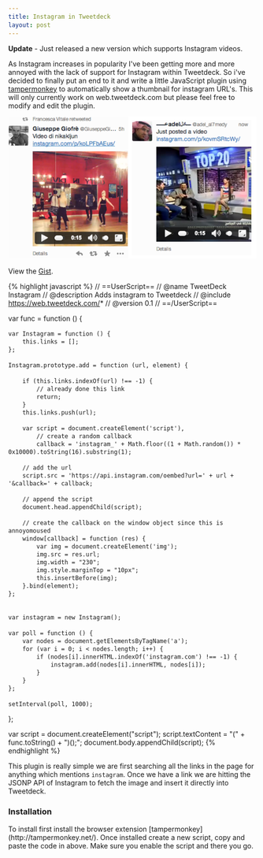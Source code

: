 ```yaml
--- 
title: Instagram in Tweetdeck
layout: post
---
```


**Update** - Just released a new version which supports Instagram videos.

As Instagram increases in popularity I've been getting more and more annoyed with the lack of support for Instagram within Tweetdeck. So i've decided to finally put an end to it and write a little JavaScript plugin using [tampermonkey](http://tampermonkey.net/) to automatically show a thumbnail for instagram URL's. This will only currently work on web.tweetdeck.com but please feel free to modify and edit the plugin.

<img src="/images/posts/instagram.png" />

View the [Gist](https://gist.github.com/dtsn/6866575).

{% highlight javascript %}
// ==UserScript==
// @name           TweetDeck Instagram
// @description    Adds instagram to Tweetdeck
// @include        https://web.tweetdeck.com/*
// @version        0.1
// ==/UserScript==

var func = function () {

	var Instagram = function () {
		this.links = [];
	};

	Instagram.prototype.add = function (url, element) {

		if (this.links.indexOf(url) !== -1) {
			// already done this link
			return;
		}
		this.links.push(url);

		var script = document.createElement('script'),
			// create a random callback
			callback = 'instagram_' + Math.floor((1 + Math.random()) * 0x10000).toString(16).substring(1);

		// add the url
		script.src = 'https://api.instagram.com/oembed?url=' + url + '&callback=' + callback;

		// append the script
		document.head.appendChild(script);

		// create the callback on the window object since this is annoyomoused 
		window[callback] = function (res) {
			var img = document.createElement('img');
			img.src = res.url;
			img.width = "230";
            img.style.marginTop = "10px";
			this.insertBefore(img);
		}.bind(element);
	};

	
	var instagram = new Instagram();

	var poll = function () {
		var nodes = document.getElementsByTagName('a');
		for (var i = 0; i < nodes.length; i++) {
			if (nodes[i].innerHTML.indexOf('instagram.com') !== -1) {
				instagram.add(nodes[i].innerHTML, nodes[i]);
			}
		}
	};

	setInterval(poll, 1000);
};

var script = document.createElement("script");
script.textContent = "(" + func.toString() + ")();";
document.body.appendChild(script);
{% endhighlight %}

This plugin is really simple we are first searching all the links in the page for anything which mentions `instagram`. Once we have a link we are hitting the JSONP API of Instagram to fetch the image and insert it directly into Tweetdeck.

<h3><span>Installation</span></h3>
To install first install the browser extension [tampermonkey](http://tampermonkey.net/). Once installed create a new script, copy and paste the code in above. Make sure you enable the script and there you go.
